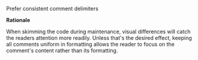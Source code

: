 Prefer consistent comment delimiters

**Rationale**

When skimming the code during maintenance, visual differences will catch the readers attention more readily. Unless that's the desired effect, keeping all comments uniform in formatting allows the reader to focus on the comment's content rather than its formatting.
